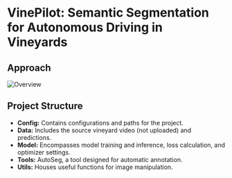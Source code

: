 # VinePilot: Semantic Segmentation for Autonomous Driving in Vineyards

## Approach
![Overview](overview.png)

## Project Structure
- **Config:** Contains configurations and paths for the project.
- **Data:** Includes the source vineyard video (not uploaded) and predictions.
- **Model:** Encompasses model training and inference, loss calculation, and optimizer settings.
- **Tools:** AutoSeg, a tool designed for automatic annotation.
- **Utils:** Houses useful functions for image manipulation.

